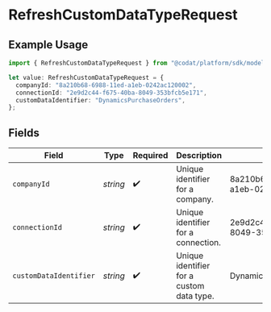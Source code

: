 # RefreshCustomDataTypeRequest

## Example Usage

```typescript
import { RefreshCustomDataTypeRequest } from "@codat/platform/sdk/models/operations";

let value: RefreshCustomDataTypeRequest = {
  companyId: "8a210b68-6988-11ed-a1eb-0242ac120002",
  connectionId: "2e9d2c44-f675-40ba-8049-353bfcb5e171",
  customDataIdentifier: "DynamicsPurchaseOrders",
};
```

## Fields

| Field                                     | Type                                      | Required                                  | Description                               | Example                                   |
| ----------------------------------------- | ----------------------------------------- | ----------------------------------------- | ----------------------------------------- | ----------------------------------------- |
| `companyId`                               | *string*                                  | :heavy_check_mark:                        | Unique identifier for a company.          | 8a210b68-6988-11ed-a1eb-0242ac120002      |
| `connectionId`                            | *string*                                  | :heavy_check_mark:                        | Unique identifier for a connection.       | 2e9d2c44-f675-40ba-8049-353bfcb5e171      |
| `customDataIdentifier`                    | *string*                                  | :heavy_check_mark:                        | Unique identifier for a custom data type. | DynamicsPurchaseOrders                    |